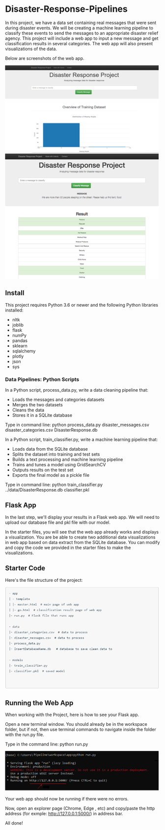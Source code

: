 # Disaster-Response-Pipelines
In this project, we have a data set containing real messages that were sent during disaster events. We will be creating a machine learning pipeline to classify these events to send the messages to an appropriate disaster relief agency.
This project will include a web app to input a new message and get classification results in several categories. The web app will also present visualizations of the data. 

Below are screenshots of the web app.


<img src="/doc/config3.png" width="500">
<img src="/doc/disaster-response-project2.png" width="500">


## Install
This project requires Python 3.6 or newer and the following Python libraries installed:

- nltk
- joblib
- flask 
- numPy
- pandas
- sklearn
- sqlalchemy 
- plotly
- json
- sys



### Data Pipelines: Python Scripts

In a Python script, process_data.py, write a data cleaning pipeline that:

- Loads the messages and categories datasets
- Merges the two datasets
- Cleans the data
- Stores it in a SQLite database

Type in command line:
python process_data.py disaster_messages.csv disaster_categories.csv DisasterResponse.db


In a Python script, train_classifier.py, write a machine learning pipeline that:

- Loads data from the SQLite database
- Splits the dataset into training and test sets
- Builds a text processing and machine learning pipeline
- Trains and tunes a model using GridSearchCV
- Outputs results on the test set
- Exports the final model as a pickle file

Type in command line:
python train_classifier.py ../data/DisasterResponse.db classifier.pkl


## Flask App
In the last step, we'll display your results in a Flask web app. We will need to upload our database file and pkl file with our model.

In the starter files, you will see that the web app already works and displays a visualization. You are be able to create two additional data visualizations in  web app based on data extract from the SQLite database. You can modify and copy the code we provided in the starter files to make the visualizations.

## Starter Code
Here's the file structure of the project:
 
<img src="/doc/config1.PNG" width="500">


## Running the Web App
When working with the Project, here is how to see your Flask app.

Open a new terminal window. You should already be in the workspace folder, but if not, then use terminal commands to navigate inside the folder with the run.py file.

Type in the command line:
python run.py

<img src="/doc/config2.png" width="500">


Your web app should now be running if there were no errors.

Now, open an explorer page (Chrome, Edge , etc) and copy/paste the http address (for exmple: http://127.0.0.1:5000/) in address bar.

All done!









